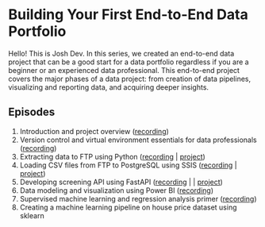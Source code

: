 # Building Your First End-to-End Data Portfolio
Hello! This is Josh Dev. In this series, we created an end-to-end data project that can be a good start for a data portfolio regardless if you are a beginner or an experienced data professional. This end-to-end project covers the major phases of a data project: from creation of data pipelines, visualizing and reporting data, and acquiring deeper insights.   

## Episodes
1. Introduction and project overview ([recording](https://youtu.be/S9mVrof-bR8))
2. Version control and virtual environment essentials for data professionals ([recording](https://youtu.be/F5M4WZifOu0))
3. Extracting data to FTP using Python ([recording](https://youtu.be/j7fNG-V4aGE) | [project](/projects/3.%20Extracting%20data%20from%20web%20to%20FTP%20using%20Python/))
4. Loading CSV files from FTP to PostgreSQL using SSIS ([recording](https://youtu.be/m2DD-RvT-nA) | [project](/projects/4.%20Loading%20CSV%20files%20from%20FTP%20to%20PostgreSQL%20using%20SSIS/))
5. Developing screening API using FastAPI ([recording](https://www.youtube.com/live/QwxPWkWoU94?si=URTLbsLNBFEJjKXj) | | [project](/projects/5.%20Developing%20screening%20API%20using%20FastAPI/))
6. Data modeling and visualization using Power BI ([recording](https://youtu.be/0Y_DttINnBg?si=oJCWhNvYGVa-eK7I))
7. Supervised machine learning and regression analysis primer ([recording](https://youtu.be/IKqhdCGY40E?si=siu1uZ1dc0u5E-hs))
8. Creating a machine learning pipeline on house price dataset using sklearn

